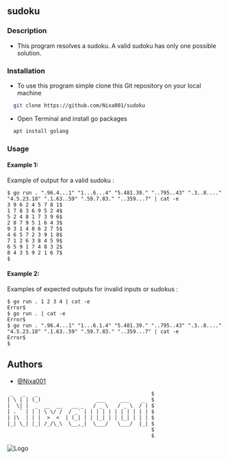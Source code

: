 ## sudoku

### Description

- This program resolves a sudoku. A valid sudoku has only one possible solution.

### Installation

 - To use this program simple clone this Git repository on your local machine

```bash
  git clone https://github.com/Nixa001/sudoku
```
-  Open Terminal and install go packages
```bash
  apt install golang
```

### Usage

#### Example 1:

Example of output for a valid sudoku :

```console
$ go run . ".96.4...1" "1...6...4" "5.481.39." "..795..43" ".3..8...." "4.5.23.18" ".1.63..59" ".59.7.83." "..359...7" | cat -e
3 9 6 2 4 5 7 8 1$
1 7 8 3 6 9 5 2 4$
5 2 4 8 1 7 3 9 6$
2 8 7 9 5 1 6 4 3$
9 3 1 4 8 6 2 7 5$
4 6 5 7 2 3 9 1 8$
7 1 2 6 3 8 4 5 9$
6 5 9 1 7 4 8 3 2$
8 4 3 5 9 2 1 6 7$
$
```

#### Example 2:

Examples of expected outputs for invalid inputs or sudokus :

```console
$ go run . 1 2 3 4 | cat -e
Error$
$ go run . | cat -e
Error$
$ go run . ".96.4...1" "1...6.1.4" "5.481.39." "..795..43" ".3..8...." "4.5.23.18" ".1.63..59" ".59.7.83." "..359...7" | cat -e
Error$
$
```

## Authors

- [@Nixa001](https://github.com/Nixa001)


```
 _   _   _                                     $
| \ | | (_)                  ___     ___    _  $
|  \| |  _  __  __   __ _   / _ \   / _ \  / | $
| . ` | | | \ \/ /  / _` | | | | | | | | | | | $
| |\  | | |  >  <  | (_| | | |_| | | |_| | | | $
|_| \_| |_| /_/\_\  \__,_|  \___/   \___/  |_| $
                                               $
                                               $
```
![Logo](https://go.dev/images/go-logo-white.svg)
